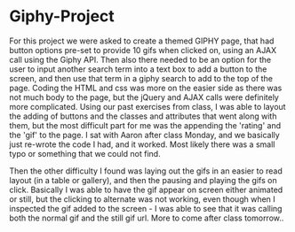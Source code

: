 # Giphy-Project

For this project we were asked to create a themed GIPHY page, that had button options pre-set to provide 10 gifs when clicked on, using an AJAX call using the Giphy API.  Then also there needed to be an option for the user to input another search term into a text box to add a button to the screen, and then use that term in a giphy search to add to the top of the page.  Coding the HTML and css was more on the easier side as there was not much body to the page, but the jQuery and AJAX calls were definitely more complicated.  Using our past exercises from class, I was able to layout the adding of buttons and the classes and attributes that went along with them, but the most difficult part for me was the appending the 'rating' and the 'gif' to the page.  I sat with Aaron after class Monday, and we basically just re-wrote the code I had, and it worked.  Most likely there was a small typo or something that we could not find.

Then the other difficulty I found was laying out the gifs in an easier to read layout (in a table or gallery), and then the pausing and playing the gifs on click.  Basically I was able to have the gif appear on screen either animated or still, but the clicking to alternate was not working, even though when I inspected the gif added to the screen - I was able to see that it was calling both the normal gif and the still gif url.  More to come after class tomorrow..